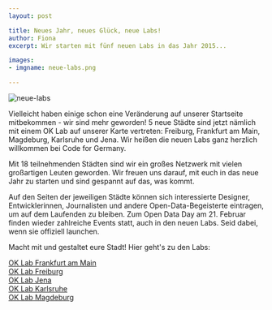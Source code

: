 ```yaml
---
layout: post

title: Neues Jahr, neues Glück, neue Labs!
author: Fiona
excerpt: Wir starten mit fünf neuen Labs in das Jahr 2015...

images:
- imgname: neue-labs.png

---
```


![neue-labs](/blog/neue-labs.png)

Vielleicht haben einige schon eine Veränderung auf unserer Startseite mitbekommen - wir sind mehr geworden! 5 neue Städte sind jetzt nämlich mit einem OK Lab auf unserer Karte vertreten: Freiburg, Frankfurt am Main, Magdeburg, Karlsruhe und Jena.
Wir heißen die neuen Labs ganz herzlich willkommen bei Code for Germany.

Mit 18 teilnehmenden Städten sind wir ein großes Netzwerk mit vielen großartigen Leuten geworden. Wir freuen uns darauf, mit euch in das neue Jahr zu starten und sind gespannt auf das, was kommt.

Auf den Seiten der jeweiligen Städte können sich interessierte Designer, Entwicklerinnen, Journalisten und andere Open-Data-Begeisterte eintragen, um auf dem Laufenden zu bleiben. Zum Open Data Day am 21. Februar finden wieder zahlreiche Events statt, auch in den neuen Labs. Seid dabei, wenn sie offiziell launchen.

Macht mit und gestaltet eure Stadt!
Hier geht's zu den Labs:

[OK Lab Frankfurt am Main][]<br>
[OK Lab Freiburg][]<br>
[OK Lab Jena][]<br>
[OK Lab Karlsruhe][]<br>
[OK Lab Magdeburg][]<br>


[OK Lab Frankfurt am Main]: http://codefor.de/frankfurt
[OK Lab Freiburg]: http://codefor.de/freiburg
[OK Lab Jena]: http://codefor.de/jena
[OK Lab Karlsruhe]: http://codefor.de/karlsruhe
[OK Lab Magdeburg]: http://codefor.de/magdeburg
